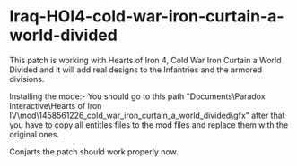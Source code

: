 # Iraq-HOI4-cold-war-iron-curtain-a-world-divided
This patch is working with Hearts of Iron 4, Cold War Iron Curtain a World Divided and it will add real designs to the Infantries and the armored divisions.

Installing the mode:-
You should go to this path "Documents\Paradox Interactive\Hearts of Iron IV\mod\1458561226_cold_war_iron_curtain_a_world_divided\gfx" after that you have to copy all entitles files to the mod files and replace them with the original ones.



Conjarts  the patch should work properly now.
